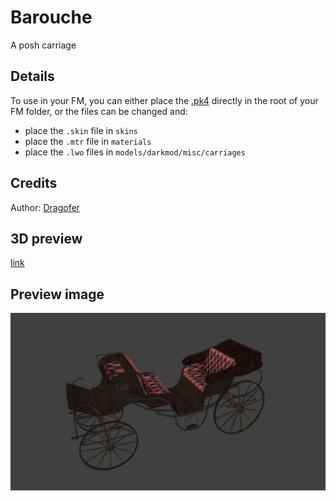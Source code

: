 # Barouche
A posh carriage

## Details
To use in your FM, you can either place the [.pk4](dragofer_barouche.pk4) directly in the root of your FM folder, or the files can be changed and:

  - place the `.skin` file in `skins`
  - place the `.mtr` file in `materials`
  - place the `.lwo` files in `models/darkmod/misc/carriages`

## Credits
Author: [Dragofer](https://forums.thedarkmod.com/index.php?/topic/17084-dragofers-stuff/)

## 3D preview
[link](barouche.stl)

## Preview image
![alt text](barouche_ex.jpg "barouche")
